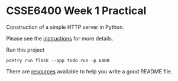 # CSSE6400 Week 1 Practical

Construction of a simple HTTP server in Python.

Please see the [instructions](https://csse6400.uqcloud.net/practicals/week01.pdf) for more details.

Run this project
```
poetry run flask --app todo run -p 6400
```

There are [resources](https://www.makeareadme.com) available to help you write a good README file.


